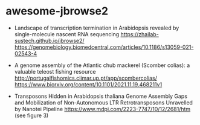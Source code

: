 # awesome-jbrowse2


- Landscape of transcription termination in Arabidopsis revealed by single-molecule nascent RNA sequencing
 https://zhailab-sustech.github.io/jbrowse2/ https://genomebiology.biomedcentral.com/articles/10.1186/s13059-021-02543-4 
 
- A genome assembly of the Atlantic chub mackerel (Scomber colias): a valuable teleost fishing resource http://portugalfishomics.ciimar.up.pt/app/scombercolias/ 
 https://www.biorxiv.org/content/10.1101/2021.11.19.468211v1
 
- Transposons Hidden in Arabidopsis thaliana Genome Assembly Gaps and Mobilization of Non-Autonomous LTR Retrotransposons Unravelled by Nanotei Pipeline
 https://www.mdpi.com/2223-7747/10/12/2681/htm (see figure 3)
